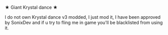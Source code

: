 ★ Giant Krystal dance ★

I do not own Krystal dance v3 modded, I just mod it, I have been approved by SonixDev and if u try to fling me in game you'll be blacklisted from using it.
